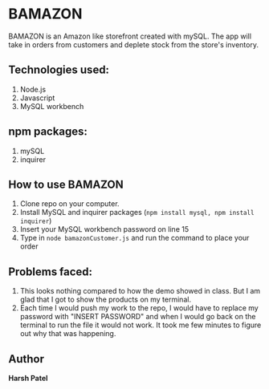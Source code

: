 # BAMAZON

BAMAZON is an Amazon like storefront created with mySQL. The app will take in orders from customers and deplete stock from the store's inventory.

## Technologies used:

1. Node.js
2. Javascript
3. MySQL workbench 

## npm packages: 

1. mySQL
2. inquirer


## How to use BAMAZON

1. Clone repo on your computer.
2. Install MySQL and inquirer packages (```npm install mysql, npm install inquirer```)
3. Insert your MySQL workbench password on line 15
4. Type in ```node bamazonCustomer.js```  and run the command to place your order


## Problems faced:

1. This looks nothing compared to how the demo showed in class. But I am glad that I got to show the products on my terminal.
2. Each time I would push my work to the repo, I would have to replace my password with "INSERT PASSWORD" and when I would go back on the terminal to run the file it would not work. It took me few minutes to figure out why that was happening.


## Author
**Harsh Patel** 



